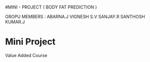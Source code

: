#MINI - PROJECT ( BODY FAT PREDICTION )

GROPU MEMBERS :
ABARNA.J
VIGNESH S.V
SANJAY.R
SANTHOSH KUMAR.J

# Mini Project
Value Added Course


